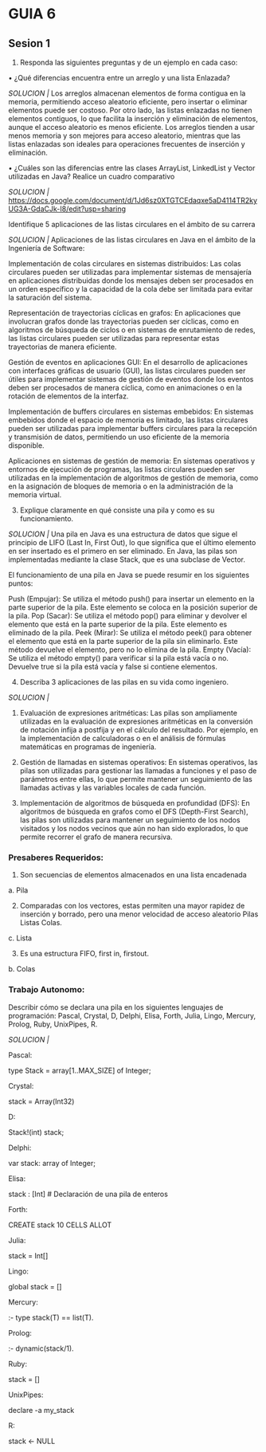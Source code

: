 # GUIA 6
## Sesion 1

1. Responda las siguientes preguntas y de un ejemplo en cada caso:
   
• ¿Qué diferencias encuentra entre un arreglo y una lista Enlazada?

*SOLUCION |* Los arreglos almacenan elementos de forma contigua en la memoria, permitiendo acceso aleatorio eficiente, pero insertar o eliminar elementos puede ser costoso. Por otro lado, las listas enlazadas no tienen elementos contiguos, lo que facilita la inserción y eliminación de elementos, aunque el acceso aleatorio es menos eficiente. Los arreglos tienden a usar menos memoria y son mejores para acceso aleatorio, mientras que las listas enlazadas son ideales para operaciones frecuentes de inserción y eliminación.

• ¿Cuáles son las diferencias entre las clases ArrayList, LinkedList y Vector
utilizadas en Java? Realice un cuadro comparativo

*SOLUCION |* https://docs.google.com/document/d/1Jd6sz0XTGTCEdaqxe5aD4114TR2kyUG3A-GdaCJk-I8/edit?usp=sharing

Identifique 5 aplicaciones de las listas circulares en el ámbito de su carrera

*SOLUCION |*   Aplicaciones de las listas circulares en Java en el ámbito de la Ingeniería de Software:

Implementación de colas circulares en sistemas distribuidos: Las colas circulares pueden ser utilizadas para implementar sistemas de mensajería en aplicaciones distribuidas donde los mensajes deben ser procesados en un orden específico y la capacidad de la cola debe ser limitada para evitar la saturación del sistema.

Representación de trayectorias cíclicas en grafos: En aplicaciones que involucran grafos donde las trayectorias pueden ser cíclicas, como en algoritmos de búsqueda de ciclos o en sistemas de enrutamiento de redes, las listas circulares pueden ser utilizadas para representar estas trayectorias de manera eficiente.

Gestión de eventos en aplicaciones GUI: En el desarrollo de aplicaciones con interfaces gráficas de usuario (GUI), las listas circulares pueden ser útiles para implementar sistemas de gestión de eventos donde los eventos deben ser procesados de manera cíclica, como en animaciones o en la rotación de elementos de la interfaz.

Implementación de buffers circulares en sistemas embebidos: En sistemas embebidos donde el espacio de memoria es limitado, las listas circulares pueden ser utilizadas para implementar buffers circulares para la recepción y transmisión de datos, permitiendo un uso eficiente de la memoria disponible.

Aplicaciones en sistemas de gestión de memoria: En sistemas operativos y entornos de ejecución de programas, las listas circulares pueden ser utilizadas en la implementación de algoritmos de gestión de memoria, como en la asignación de bloques de memoria o en la administración de la memoria virtual.

3. Explique claramente en qué consiste una pila y como es su funcionamiento.

*SOLUCION |* Una pila en Java es una estructura de datos que sigue el principio de LIFO (Last In, First Out), lo que significa que el último elemento en ser insertado es el primero en ser eliminado. En Java, las pilas son implementadas mediante la clase Stack, que es una subclase de Vector.

El funcionamiento de una pila en Java se puede resumir en los siguientes puntos:

Push (Empujar): Se utiliza el método push() para insertar un elemento en la parte superior de la pila. Este elemento se coloca en la posición superior de la pila.
Pop (Sacar): Se utiliza el método pop() para eliminar y devolver el elemento que está en la parte superior de la pila. Este elemento es eliminado de la pila.
Peek (Mirar): Se utiliza el método peek() para obtener el elemento que está en la parte superior de la pila sin eliminarlo. Este método devuelve el elemento, pero no lo elimina de la pila.
Empty (Vacía): Se utiliza el método empty() para verificar si la pila está vacía o no. Devuelve true si la pila está vacía y false si contiene elementos.

4. Describa 3 aplicaciones de las pilas en su vida como ingeniero.

*SOLUCION |*

1. Evaluación de expresiones aritméticas: Las pilas son ampliamente utilizadas en la evaluación de expresiones aritméticas en la conversión de notación infija a postfija y en el cálculo del resultado. Por ejemplo, en la implementación de calculadoras o en el análisis de fórmulas matemáticas en programas de ingeniería.

2. Gestión de llamadas en sistemas operativos: En sistemas operativos, las pilas son utilizadas para gestionar las llamadas a funciones y el paso de parámetros entre ellas, lo que permite mantener un seguimiento de las llamadas activas y las variables locales de cada función.
   
3. Implementación de algoritmos de búsqueda en profundidad (DFS): En algoritmos de búsqueda en grafos como el DFS (Depth-First Search), las pilas son utilizadas para mantener un seguimiento de los nodos visitados y los nodos vecinos que aún no han sido explorados, lo que permite recorrer el grafo de manera recursiva.

### Presaberes Requeridos:

1. Son secuencias de elementos almacenados en una lista encadenada
   
a. Pila

2. Comparadas con los vectores, estas permiten una mayor rapidez de inserción
y borrado, pero una menor velocidad de acceso aleatorio Pilas Listas Colas.

c. Lista

3. Es una estructura FIFO, first in, firstout.

b. Colas



### Trabajo Autonomo:

Describir cómo se declara una pila en los siguientes lenguajes de programación:
Pascal, Crystal, D, Delphi, Elisa, Forth, Julia, Lingo, Mercury, Prolog, Ruby, UnixPipes, R.

*SOLUCION |*

Pascal: 

type
  Stack = array[1..MAX_SIZE] of Integer;
  
Crystal:

stack = Array(Int32)

D:

Stack!(int) stack;

Delphi:

var
  stack: array of Integer;
  
Elisa:

stack : [Int] # Declaración de una pila de enteros

Forth:

CREATE stack 10 CELLS ALLOT

Julia:

stack = Int[]

Lingo:

global stack = []

Mercury:

:- type stack(T) == list(T).

Prolog:

:- dynamic(stack/1).

Ruby:

stack = []

UnixPipes:

declare -a my_stack

R:

stack <- NULL



